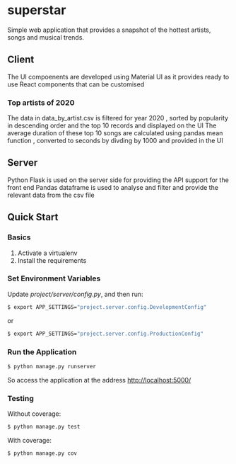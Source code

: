 # superstar
Simple web application that provides a snapshot of the hottest artists, songs and musical trends.
## Client
The UI compoenents are developed using Material UI as it provides ready to use React components that can be customised
### Top artists of 2020 
The data in data_by_artist.csv is filtered for year 2020 , sorted by popularity in descending order and the top 10 records and displayed on the UI
The average duration of these top 10 songs are calculated using pandas mean function , converted to seconds by divding by 1000 and provided in the UI
## Server
Python Flask is used on the server side for providing the API support for the front end
Pandas dataframe is used to analyse and filter and provide the relevant data from the csv file
## Quick Start

### Basics

1. Activate a virtualenv
1. Install the requirements

### Set Environment Variables

Update *project/server/config.py*, and then run:

```sh
$ export APP_SETTINGS="project.server.config.DevelopmentConfig"
```

or

```sh
$ export APP_SETTINGS="project.server.config.ProductionConfig"
```

### Run the Application

```sh
$ python manage.py runserver
```

So access the application at the address [http://localhost:5000/](http://localhost:5000/)

### Testing

Without coverage:

```sh
$ python manage.py test
```

With coverage:

```sh
$ python manage.py cov
```

